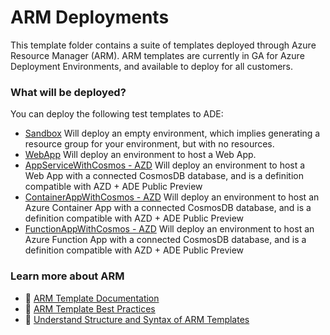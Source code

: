 # ARM Deployments

This template folder contains a suite of templates deployed through Azure Resource Manager (ARM). ARM templates are currently in GA for Azure Deployment Environments, and available to deploy for all customers.

### What will be deployed?

You can deploy the following test templates to ADE:
- [Sandbox](./Sandbox/azuredeploy.json) Will deploy an empty environment, which implies generating a resource group for your environment, but with no resources.
- [WebApp](./WebApp/azuredeploy.json) Will deploy an environment to host a Web App.
- [AppServiceWithCosmos - AZD](./App-Service-with-Cosmos_AZD-template/azuredeploy.json) Will deploy an environment to host a Web App with a connected CosmosDB database, and is a definition compatible with AZD + ADE Public Preview
- [ContainerAppWithCosmos - AZD](./Container-App-with-Cosmos_AZD-template/azuredeploy.json) Will deploy an environment to host an Azure Container App with a connected CosmosDB database, and is a definition compatible with AZD + ADE Public Preview
- [FunctionAppWithCosmos - AZD](./Function-App-with-Cosmos_AZD-template/azuredeploy.json) Will deploy an environment to host an Azure Function App with a connected CosmosDB database, and is a definition compatible with AZD + ADE Public Preview 

### Learn more about ARM

- 📘 [ARM Template Documentation](https://learn.microsoft.com/en-us/azure/azure-resource-manager/templates/)
- 📘 [ARM Template Best Practices](https://learn.microsoft.com/en-us/azure/azure-resource-manager/templates/best-practices)
- 📘 [Understand Structure and Syntax of ARM Templates](https://learn.microsoft.com/en-us/azure/azure-resource-manager/templates/syntax)
